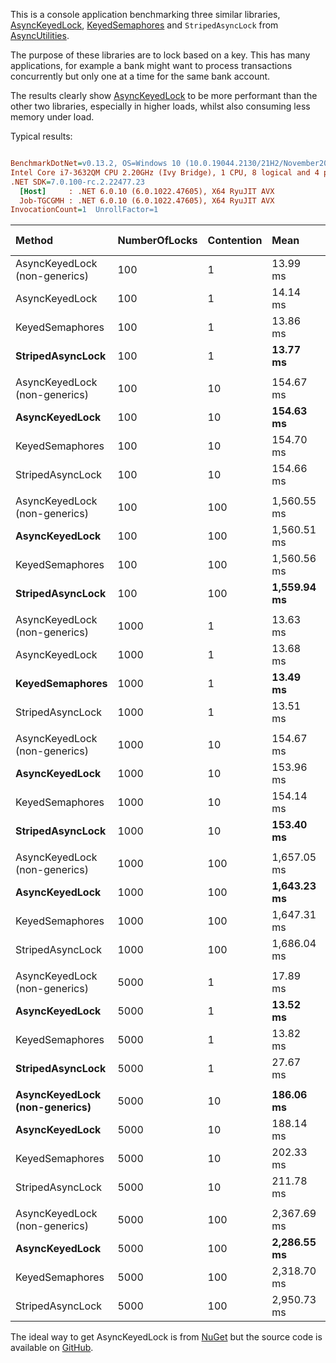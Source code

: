 This is a console application benchmarking three similar libraries, [AsyncKeyedLock](https://github.com/MarkCiliaVincenti/AsyncKeyedLock), [KeyedSemaphores](https://github.com/amoerie/keyed-semaphores) and `StripedAsyncLock` from [AsyncUtilities](https://www.nuget.org/packages/AsyncUtilities).

The purpose of these libraries are to lock based on a key. This has many applications, for example a bank might want to process transactions concurrently but only one at a time for the same bank account.

The results clearly show [AsyncKeyedLock](https://github.com/MarkCiliaVincenti/AsyncKeyedLock) to be more performant than the other two libraries, especially in higher loads, whilst also consuming less memory under load.

Typical results:

``` ini

BenchmarkDotNet=v0.13.2, OS=Windows 10 (10.0.19044.2130/21H2/November2021Update)
Intel Core i7-3632QM CPU 2.20GHz (Ivy Bridge), 1 CPU, 8 logical and 4 physical cores
.NET SDK=7.0.100-rc.2.22477.23
  [Host]     : .NET 6.0.10 (6.0.1022.47605), X64 RyuJIT AVX
  Job-TGCGMH : .NET 6.0.10 (6.0.1022.47605), X64 RyuJIT AVX
InvocationCount=1  UnrollFactor=1 


```
|Method|NumberOfLocks|Contention|Mean|Error|StdDev|Median|Ratio|RatioSD|Gen0|Gen1|Gen2|Allocated|Alloc Ratio|
|:----|:----|:----|:----|:----|:----|:----|:----|:----|:----|:----|:----|:----|:----|
|AsyncKeyedLock (non-generics)|100|1|13.99 ms|0.276 ms|0.405 ms|14.13 ms|0.99|0.04|-|-|-|120.13 KB|1.05|
|AsyncKeyedLock|100|1|14.14 ms|0.263 ms|0.258 ms|14.18 ms|1.00|0.00|-|-|-|114.86 KB|1.00|
|KeyedSemaphores|100|1|13.86 ms|0.270 ms|0.396 ms|13.90 ms|0.98|0.03|-|-|-|115.03 KB|1.00|
|**StripedAsyncLock**|100|1|**13.77 ms**|0.271 ms|0.502 ms|13.93 ms|0.97|0.04|-|-|-|84.92 KB|**0.74**|
|||||||||||||||
|AsyncKeyedLock (non-generics)|100|10|154.67 ms|0.174 ms|0.163 ms|154.72 ms|1.00|0.00|-|-|-|650.03 KB|1.05|
|**AsyncKeyedLock**|100|10|**154.63 ms**|0.301 ms|0.267 ms|154.75 ms|1.00|0.00|-|-|-|616.63 KB|**1.00**|
|KeyedSemaphores|100|10|154.70 ms|0.274 ms|0.256 ms|154.74 ms|1.00|0.00|-|-|-|623.83 KB|1.01|
|StripedAsyncLock|100|10|154.66 ms|0.170 ms|0.159 ms|154.66 ms|1.00|0.00|-|-|-|790.61 KB|1.28|
|||||||||||||||
|AsyncKeyedLock (non-generics)|100|100|1,560.55 ms|0.451 ms|0.422 ms|1,560.48 ms|1.00|0.00|1000.0000|-|-|6049.44 KB|1.05|
|**AsyncKeyedLock**|100|100|1,560.51 ms|0.504 ms|0.472 ms|1,560.34 ms|1.00|0.00|1000.0000|-|-|5735.64 KB|**1.00**|
|KeyedSemaphores|100|100|1,560.56 ms|0.395 ms|0.370 ms|1,560.41 ms|1.00|0.00|1000.0000|-|-|5813.16 KB|1.01|
|**StripedAsyncLock**|100|100|**1,559.94 ms**|0.503 ms|0.446 ms|1,559.77 ms|1.00|0.00|1000.0000|-|-|7946.99 KB|1.39|
|||||||||||||||
|AsyncKeyedLock (non-generics)|1000|1|13.63 ms|0.272 ms|0.555 ms|13.76 ms|1.00|0.05|-|-|-|764.77 KB|1.06|
|AsyncKeyedLock|1000|1|13.68 ms|0.267 ms|0.439 ms|13.76 ms|1.00|0.00|-|-|-|718.3 KB|1.00|
|**KeyedSemaphores**|1000|1|**13.49 ms**|0.269 ms|0.572 ms|13.62 ms|0.99|0.07|-|-|-|717.48 KB|1.00|
|StripedAsyncLock|1000|1|13.51 ms|0.269 ms|0.486 ms|13.55 ms|0.99|0.06|-|-|-|415.71 KB|**0.58**|
|||||||||||||||
|AsyncKeyedLock (non-generics)|1000|10|154.67 ms|0.211 ms|0.176 ms|154.73 ms|1.00|0.00|1000.0000|-|-|6142.62 KB|1.06|
|**AsyncKeyedLock**|1000|10|153.96 ms|0.273 ms|0.213 ms|154.00 ms|1.00|0.00|-|-|-|5814.83 KB|**1.00**|
|KeyedSemaphores|1000|10|154.14 ms|0.288 ms|0.255 ms|154.18 ms|1.00|0.00|1000.0000|-|-|5885.14 KB|1.01|
|**StripedAsyncLock**|1000|10|**153.40 ms**|0.164 ms|0.153 ms|153.39 ms|1.00|0.00|1000.0000|-|-|7551.91 KB|1.30|
|||||||||||||||
|AsyncKeyedLock (non-generics)|1000|100|1,657.05 ms|17.517 ms|16.385 ms|1,662.99 ms|1.01|0.02|10000.0000|4000.0000|1000.0000|59320.31 KB|1.06|
|**AsyncKeyedLock**|1000|100|**1,643.23 ms**|19.737 ms|18.462 ms|1,647.41 ms|1.00|0.00|10000.0000|4000.0000|1000.0000|56180.38 KB|**1.00**|
|KeyedSemaphores|1000|100|1,647.31 ms|16.207 ms|15.160 ms|1,648.28 ms|1.00|0.01|10000.0000|4000.0000|1000.0000|56952.45 KB|1.01|
|StripedAsyncLock|1000|100|1,686.04 ms|26.492 ms|24.781 ms|1,705.19 ms|1.03|0.02|14000.0000|6000.0000|2000.0000|78342.73 KB|1.39|
|||||||||||||||
|AsyncKeyedLock (non-generics)|5000|1|17.89 ms|2.264 ms|6.676 ms|13.71 ms|1.48|0.53|1000.0000|-|-|3872.83 KB|1.07|
|**AsyncKeyedLock**|5000|1|**13.52 ms**|0.267 ms|0.297 ms|13.55 ms|1.00|0.00|-|-|-|3611.71 KB|1.00|
|KeyedSemaphores|5000|1|13.82 ms|0.271 ms|0.332 ms|13.79 ms|1.02|0.04|-|-|-|3614.29 KB|1.00|
|**StripedAsyncLock**|5000|1|27.67 ms|0.746 ms|2.188 ms|28.06 ms|2.02|0.26|-|-|-|1935.41 KB|**0.54**|
|||||||||||||||
|**AsyncKeyedLock (non-generics)**|5000|10|**186.06 ms**|5.180 ms|15.274 ms|182.09 ms|0.99|0.10|5000.0000|2000.0000|1000.0000|30448.1 KB|1.06|
|**AsyncKeyedLock**|5000|10|188.14 ms|4.745 ms|13.841 ms|183.74 ms|1.00|0.00|4000.0000|1000.0000|-|28787.59 KB|**1.00**|
|KeyedSemaphores|5000|10|202.33 ms|4.425 ms|13.046 ms|198.48 ms|1.08|0.11|5000.0000|2000.0000|1000.0000|29138.61 KB|1.01|
|StripedAsyncLock|5000|10|211.78 ms|5.398 ms|15.915 ms|211.20 ms|1.13|0.12|7000.0000|3000.0000|1000.0000|37338.21 KB|1.30|
|||||||||||||||
|AsyncKeyedLock (non-generics)|5000|100|2,367.69 ms|46.713 ms|47.971 ms|2,376.10 ms|1.04|0.02|47000.0000|16000.0000|2000.0000|294447.91 KB|1.06|
|**AsyncKeyedLock**|5000|100|**2,286.55 ms**|41.570 ms|38.884 ms|2,293.50 ms|1.00|0.00|46000.0000|17000.0000|2000.0000|278762.28 KB|**1.00**|
|KeyedSemaphores|5000|100|2,318.70 ms|45.770 ms|50.873 ms|2,314.48 ms|1.01|0.03|46000.0000|16000.0000|2000.0000|282649.57 KB|1.01|
|StripedAsyncLock|5000|100|2,950.73 ms|58.971 ms|60.559 ms|2,945.02 ms|1.29|0.03|63000.0000|22000.0000|1000.0000|389243.53 KB|1.40|

The ideal way to get AsyncKeyedLock is from [NuGet](https://www.nuget.org/packages/AsyncKeyedLock) but the source code is available on [GitHub](https://github.com/MarkCiliaVincenti/AsyncKeyedLock).